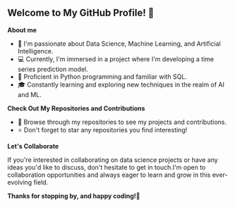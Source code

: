 <h2>Welcome to My GitHub Profile! 👋</h2>


<p><strong>About me</strong></p>
<ul>
<li>🌱 I'm passionate about Data Science, Machine Learning, and Artificial Intelligence.</li>
<li>💻 Currently, I'm immersed in a project where I'm developing a time series prediction model.</li>
<li>🐍 Proficient in Python programming and familiar with SQL.</li>
<li>🎓 Constantly learning and exploring new techniques in the realm of AI and ML.</li>
</ul>

<p><strong>Check Out My Repositories and Contributions</strong></p>
<ul>
<li>📂 Browse through my repositories to see my projects and contributions.</li>
<li>⭐ Don't forget to star any repositories you find interesting!</li>
</ul>

<p><strong>Let's Collaborate</strong></p>
<p>If you're interested in collaborating on data science projects or have any ideas you'd like to discuss, don't hesitate to get in touch.I'm open to collaboration opportunities and always eager to learn and grow in this ever-evolving field.</p>

<p><strong>Thanks for stopping by, and happy coding!🚀</strong></p>
